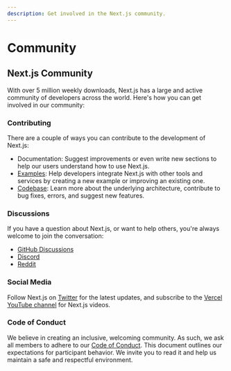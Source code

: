 ```yaml
---
description: Get involved in the Next.js community.
---
```


# Community

## Next.js Community

With over 5 million weekly downloads, Next.js has a large and active community of developers across the world. Here's how you can get involved in our community:

### Contributing

There are a couple of ways you can contribute to the development of Next.js:

* Documentation: Suggest improvements or even write new sections to help our users understand how to use Next.js.
* [Examples](https://github.com/vercel/next.js/tree/canary/contributing/examples): Help developers integrate Next.js with other tools and services by creating a new example or improving an existing one.
* [Codebase](https://github.com/vercel/next.js/tree/canary/contributing/core): Learn more about the underlying architecture, contribute to bug fixes, errors, and suggest new features.

### Discussions

If you have a question about Next.js, or want to help others, you're always welcome to join the conversation:

* [GitHub Discussions](https://github.com/vercel/next.js/discussions)
* [Discord](https://discord.com/invite/bUG2bvbtHy)
* [Reddit](https://www.reddit.com/r/nextjs)

### Social Media

Follow Next.js on [Twitter](https://x.com/nextjs) for the latest updates, and subscribe to the [Vercel YouTube channel](https://www.youtube.com/@VercelHQ) for Next.js videos.

### Code of Conduct

We believe in creating an inclusive, welcoming community. As such, we ask all members to adhere to our [Code of Conduct](https://github.com/vercel/next.js/blob/canary/CODE_OF_CONDUCT.md). This document outlines our expectations for participant behavior. We invite you to read it and help us maintain a safe and respectful environment.
